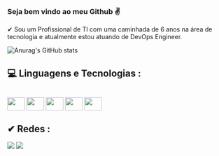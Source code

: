 ###  Seja bem vindo ao meu Github ✌️

✔ Sou um Profissional de TI com uma caminhada de 6 anos na área de tecnologia e atualmente estou atuando de DevOps Engineer.

![Anurag's GitHub stats](https://github-readme-stats.vercel.app/api?username=raphaelsiston)

## 💻 Linguagens e Tecnologias :

</div>
 <div style="display: inline_block"><br>
 <img align="center" height="30" width="40" src="https://cdn.jsdelivr.net/gh/devicons/devicon/icons/vagrant/vagrant-original.svg">
 <img align="center" height="30" width="40" src="https://cdn.jsdelivr.net/gh/devicons/devicon/icons/docker/docker-original.svg">
 <img align="center" height="30" width="40" src="https://cdn.jsdelivr.net/gh/devicons/devicon/icons/git/git-original.svg">
 <img align="center" height="30" width="40" src="https://cdn.jsdelivr.net/gh/devicons/devicon/icons/visualstudio/visualstudio-plain.svg">
 <img align="center" height="30" width="40" src="https://cdn.jsdelivr.net/gh/devicons/devicon/icons/ansible/ansible-original.svg">
 
## ✔ Redes :
<div> 
  <a href="https://www.linkedin.com/in/raphael-siston/" target="_blank"><img src="https://img.shields.io/badge/-LinkedIn-%230077B5?style=for-the-badge&logo=linkedin&logoColor=white" target="_blank"></a> 
  <a href="https://www.instagram.com/raphael_siston/" target="_blank"><img src="https://img.shields.io/badge/-Instagram-%23E4405F?style=for-the-badge&logo=instagram&logoColor=white" target="_blank"></a>
   
